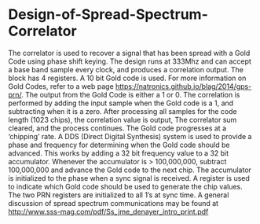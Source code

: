 # Design-of-Spread-Spectrum-Correlator
The correlator is used to recover a signal that has been spread with a Gold Code using phase shift keying. The design runs at 333Mhz and can accept a base band sample every clock, and produces a correlation output. The block has 4 registers. A 10 bit Gold code is used. For more information on Gold Codes, refer to a web page https://natronics.github.io/blag/2014/gps-prn/. The output from the Gold Code is either a 1 or 0. The correlation is performed by adding the input sample when the Gold code is a 1, and subtracting when it is a zero. After processing all samples for the code length (1023 chips), the correlation value is output, The correlator sum cleared, and the process continues. The Gold code progresses at a ‘chipping’ rate. 
A DDS (Direct Digital Synthesis) system is used to provide a phase and frequency for determining when the Gold code should be advanced. This works by adding a 32 bit frequency value to a 32 bit accumulator. Whenever the accumulator is > 100,000,000, subtract 100,000,000 and advance the Gold code to the next chip. The accumulator is initialized to the phase when a sync signal is received.
A register is used to indicate which Gold code should be used to generate the chip values. The two PRN registers are initialized to all 1’s at sync time.
A general discussion of spread spectrum communications may be found at http://www.sss-mag.com/pdf/Ss_jme_denayer_intro_print.pdf
